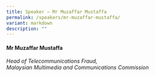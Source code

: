 ```yaml
---
title: Speaker – Mr Muzaffar Mustaffa
permalink: /speakers/mr-muzaffar-mustaffa/
variant: markdown
description: ""
---
```

#### **Mr Muzaffar Mustaffa**

*Head of Telecommunications Fraud, <br> Malaysian Multimedia and Communications Commission*
